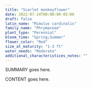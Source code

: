 ```yaml
---
title: "Scarlet monkeyflower"
date: 2022-07-24T00:00:00-05:00
draft: false
latin_name: "Mimulus cardinalis"
family_name: "Phrymaceae"
plant_type: "Perennial"
bloom_time: "Spring;Summer"
flower_color: "Red"
size_at_maturity: "1-3 ft"
water_needs: "Moderate"
additional_characteristices_notes: ""
---
```


SUMMARY goes here.

<!--more-->

CONTENT goes here.